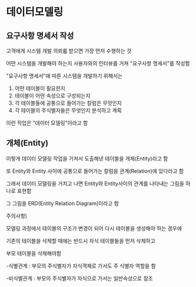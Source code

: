 # 데이터모델링
## 요구사항 명세서 작성
고객에게 시스템 개발 의뢰륿 받으면 가장 먼저 수행하는 것 

어떤 시스템을 개발해야 하는지 사용자와의 인터뷰를 거쳐 "요구사항 명세서"를 작성함 

"요구사항 명세서"에 따른 시스템을 개발하기 위해서는 
1. 어떤 테이블이 필요한지 
2. 테이블이 어떤 속성으로 구성되는지 
3. 각 테이블들에 공통으로 들어가는 칼럼은 무엇인지
4. 각 테이블의 주식별자들은 무엇인지 분석하고 계획 

이런 작업은 "데이터 모델링"이라고 함

## 개체(Entity)
이렇게 데이터 모델링 작업을 거쳐서 도출해낸 테이블을 개체(Entity)라고 함

또 Entity와 Entity 사이에 공통으로 들어가는 칼럼을 관계(Relation)에 있다라고 함 

그래서 데이터 모델링을 거치고 나면 Entity와 Entity사이의 관계를 나타내는 그림을 하나로 표현함

그 그림을 ERD(Entity Relation Diagram)이라고 함

주의사항)

모델링 과정에서 테이블의 구조가 변경이 되어 다시 테이블을 생성해야 하는 경우에 

기존의 테이블을 삭제할 때에는 반드시 자식 테이블들을 먼저 삭제하고 

부모 테이블을 삭제해야함

-식별관계 : 부모의 주식별자가 자식객체로 가서도 주 식별자 역할을 함

-비식별관계 : 부모의 주식별자가 자식으로 가서는 일반속성으로 참조



